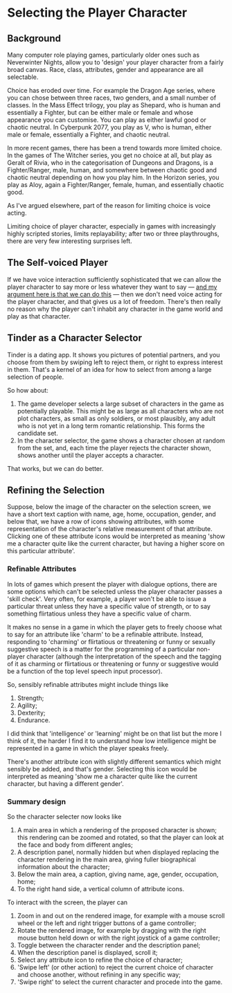 # Selecting the Player Character

## Background

Many computer role playing games, particularly older ones such as Neverwinter Nights, allow you to 'design' your player character from a fairly broad canvas. Race, class, attributes, gender and appearance are all selectable.

Choice has eroded over time. For example the Dragon Age series, where you can chose between three races, two genders, and a small number of classes. In the Mass Effect trilogy, you play as Shepard, who is human and essentially a Fighter, but can be either male or female and whose appearance you can customise. You can play as either lawful good or chaotic neutral. In Cyberpunk 2077, you play as V, who is human, either male or female, essentially a Fighter, and chaotic neutral.

In more recent games, there has been a trend towards more limited choice. In the games of The Witcher series, you get no choice at all, but play as Geralt of Rivia, who in the categorisation of Dungeons and Dragons, is a Fighter/Ranger, male, human, and somewhere between chaotic good and chaotic neutral depending on how you play him. In the Horizon series, you play as Aloy, again a Fighter/Ranger, female, human, and essentially chaotic good.

As I've argued elsewhere, part of the reason for limiting choice is voice acting.

Limiting choice of player character, especially in games with increasingly highly scripted stories, limits replayability; after two or three playthroughs, there are very few interesting surprises left.

## The Self-voiced Player

If we have voice interaction sufficiently sophisticated that we can allow the player character to say more or less whatever they want to say &mdash; [and my argument here is that we can do this](Gossip_scripted_plot_and_Johnny_Silverhand.md) &mdash; then we don't need voice acting for the player character, and that gives us a lot of freedom. There's then really no reason why the player can't inhabit any character in the game world and play as that character.

## Tinder as a Character Selector

Tinder is a dating app. It shows you pictures of potential partners, and you choose from them by swiping left to reject them, or right to express interest in them. That's a kernel of an idea for how to select from among a large selection of people.

So how about:

1. The game developer selects a large subset of characters in the game as potentially playable. This might be as large as all characters who are not plot characters, as small as only soldiers, or most plausibly, any adult who is not yet in a long term romantic relationship. This forms the candidate set.
2. In the character selector, the game shows a character chosen at random from the set, and, each time the player rejects the character shown, shows another until the player accepts a character.

That works, but we can do better.

## Refining the Selection

Suppose, below the image of the character on the selection screen, we have a short text caption with name, age, home, occupation, gender, and below that, we have a row of icons showing attributes, with some representation of the character's relative measurement of that attribute. Clicking one of these attribute icons would be interpreted as meaning 'show me a character quite like the current character, but having a higher score on this particular attribute'.

### Refinable Attributes

In lots of games which present the player with dialogue options, there are some options which can't be selected unless the player character passes a 'skill check'. Very often, for example, a player won't be able to issue a particular threat unless they have a specific value of strength, or to say something flirtatious unless they have a specific value of charm.

It makes no sense in a game in which the player gets to freely choose what to say for an attribute like 'charm' to be a refinable attribute. Instead, responding to 'charming' or flirtatious or threatening or funny or sexually suggestive speech is a matter for the programming of a particular non-player character (although the interpretation of the speech and the tagging of it as charming or flirtatious or threatening or funny or suggestive would be a function of the top level speech input processor).

So, sensibly refinable attributes might include things like

1. Strength;
2. Agility;
3. Dexterity;
4. Endurance.

I did think that 'intelligence' or 'learning' might be on that list but the more I think of it, the harder I find it to understand how low intelligence might be represented in a game in which the player speaks freely.

There's another attribute icon with slightly different semantics which might sensibly be added, and that's gender. Selecting this icon would be interpreted as meaning 'show me a character quite like the current character, but having a different gender'.

### Summary design

So the character selecter now looks like

1. A main area in which a rendering of the proposed character is shown; this rendering can be zoomed and rotated, so that the player can look at the face and body from different angles;
2. A description panel, normally hidden but when displayed replacing the character rendering in the main area, giving fuller biographical information about the character;
3. Below the main area, a caption, giving name, age, gender, occupation, home;
4. To the right hand side, a vertical column of attribute icons.

To interact with the screen, the player can

1. Zoom in and out on the rendered image, for example with a mouse scroll wheel or the left and right trigger buttons of a game controller;
2. Rotate the rendered image, for example by dragging with the right mouse button held down or with the right joystick of a game controller;
3. Toggle between the character render and the description panel;
4. When the description panel is displayed, scroll it;
5. Select any attribute icon to refine the choice of character;
6. 'Swipe left' (or other action) to reject the current choice of character and choose another, without refining in any specific way;
7. 'Swipe right' to select the current character and procede into the game.


